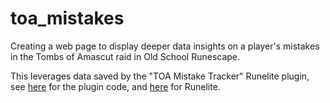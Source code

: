 # toa_mistakes

Creating a web page to display deeper data insights on a player's mistakes in the Tombs of Amascut raid in Old School Runescape.

This leverages data saved by the "TOA Mistake Tracker" Runelite plugin, see [here](https://github.com/QuestingPet/ToaMistakeTracker) for the plugin code, and [here](https://github.com/runelite) for Runelite.
